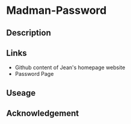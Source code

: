 # Madman-Password

## Description


## Links
* Github content of Jean's homepage website
* Password Page

## Useage


## Acknowledgement